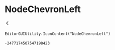 # NodeChevronLeft
![](/img/NodeChevronLeft.png)

``` CSharp
EditorGUIUtility.IconContent("NodeChevronLeft")
```
```
-2477174507547198423
```
